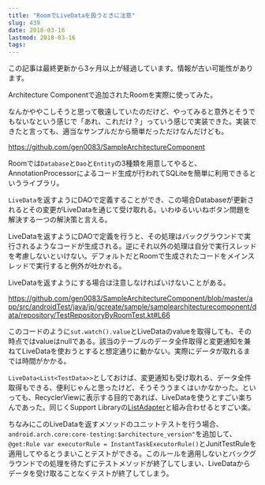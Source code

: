 ```yaml
---
title: "RoomでLiveDataを扱うときに注意"
slug: 439
date: 2018-03-16
lastmod: 2018-03-16
tags: 
---
```


<div id="wppda_alert">この記事は最終更新から3ヶ月以上が経過しています。情報が古い可能性があります。</div><p>Architecture Componentで追加されたRoomを実際に使ってみた。</p>
<p>なんかややこしそうと思って敬遠していたのだけど、やってみると意外とそうでもないなという感じで「あれ、これだけ？」っていう感じで実装できた。実装できたと言っても、適当なサンプルだから簡単だっただけなんだけども。</p>
<p><a href="https://github.com/gen0083/SampleArchitectureComponent">https://github.com/gen0083/SampleArchitectureComponent</a></p>
<p>Roomでは<code>Database</code>と<code>Dao</code>と<code>Entity</code>の3種類を用意してやると、AnnotationProcessorによるコード生成が行われてSQLiteを簡単に利用できるというライブラリ。</p>
<p><code>LiveData</code>を返すようにDAOで定義することができ、この場合Databaseが更新されるとその変更がLiveDataを通じて受け取れる。いわゆるいいねボタン問題を解決する一つの解決策と言える。</p>
<p>LiveDataを返すようにDAOで定義を行うと、その処理はバックグラウンドで実行されるようなコードが生成される。逆にそれ以外の処理は自分で実行スレッドを考慮しないといけない。デフォルトだとRoomで生成されたコードをメインスレッドで実行すると例外が吐かれる。</p>
<p>LiveDataを返すようにする場合は注意しなければいけないことがある。</p>
<p><a href="https://github.com/gen0083/SampleArchitectureComponent/blob/master/app/src/androidTest/java/jp/gcreate/sample/samplearchitecturecomponent/data/repository/TestRepositoryByRoomTest.kt#L66">https://github.com/gen0083/SampleArchitectureComponent/blob/master/app/src/androidTest/java/jp/gcreate/sample/samplearchitecturecomponent/data/repository/TestRepositoryByRoomTest.kt#L66</a></p>
<p>このコードのように<code>sut.watch().value</code>とLiveDataのvalueを取得しても、その時点ではvalueはnullである。該当のテーブルのデータ全件取得と変更通知を兼ねてLiveDataを使おうとすると想定通りに動かない。実際にデータが取れるまでは時間がかかる。</p>
<p><code>LiveData&lt;List&lt;TestData&gt;&gt;</code>としておけば、変更通知も受け取れる、データ全件取得もできる、便利じゃんと思ったけど、そうそううまくはいかなかった。といっても、RecyclerViewに表示する目的であれば、LiveDataを使うとすごい楽ちんであった。同じくSupport Libraryの<a href="https://developer.android.com/reference/android/support/v7/recyclerview/extensions/ListAdapter.html">ListAdapter</a>と組み合わせるとすごい楽。</p>
<p>ちなみにこのLiveDataを返すメソッドのユニットテストを行う場合、<code>android.arch.core:core-testing:$architecture_version"</code>を追加して、<code>@get:Rule var executorRule = InstantTaskExecutorRule()</code>とJunitTestRuleを適用してやるとうまいことテストができる。このルールを適用しないとバックグラウンドでの処理を待たずにテストメソッドが終了してしまい、LiveDataからデータを受け取ることなくテストが終了してしまう。</p>

  